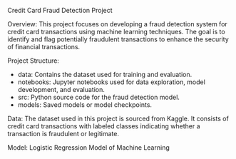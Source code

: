 Credit Card Fraud Detection Project

Overview:
This project focuses on developing a fraud detection system for credit card transactions using machine learning techniques. The goal is to identify and flag potentially fraudulent transactions to enhance the security of financial transactions.

Project Structure:
- data: Contains the dataset used for training and evaluation.
- notebooks: Jupyter notebooks used for data exploration, model development, and evaluation.
- src: Python source code for the fraud detection model.
- models: Saved models or model checkpoints.

Data:
The dataset used in this project is sourced from Kaggle. It consists of credit card transactions with labeled classes indicating whether a transaction is fraudulent or legitimate.

Model:
Logistic Regression Model of Machine Learning
